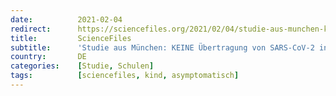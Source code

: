```yaml
---
date:          2021-02-04
redirect:      https://sciencefiles.org/2021/02/04/studie-aus-munchen-keine-ubertragung-von-sars-cov-2-in-kindergarten-und-grundschulen/
title:         ScienceFiles
subtitle:      'Studie aus München: KEINE Übertragung von SARS-CoV-2 in Kindergärten und Grundschulen'
country:       DE
categories:    [Studie, Schulen]
tags:          [sciencefiles, kind, asymptomatisch]
---
```

